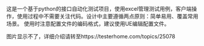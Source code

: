 这是一个基于python的接口自动化测试项目，使用excel管理测试用例，客户端操作，使用过程中不需要关注代码。设计中主要遵循两点原则：简单易用、覆盖常用场景。 使用时注意配置文件的编码格式，建议使用UE编辑配置文件。

图片显示不了，详细介绍请转至https://testerhome.com/topics/25078
